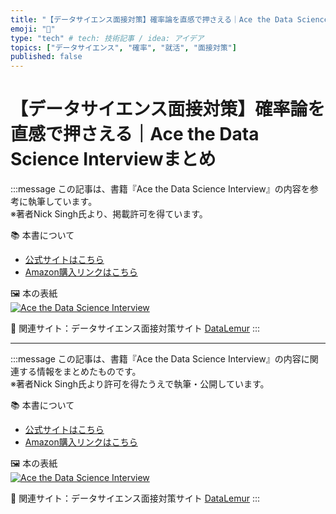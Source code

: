 ```yaml
---
title: "【データサイエンス面接対策】確率論を直感で押さえる｜Ace the Data Science Interviewまとめ"
emoji: "🤖"
type: "tech" # tech: 技術記事 / idea: アイデア
topics: ["データサイエンス", "確率", "就活", "面接対策"]
published: false
---
```

# 【データサイエンス面接対策】確率論を直感で押さえる｜Ace the Data Science Interviewまとめ
:::message
この記事は、書籍『Ace the Data Science Interview』の内容を参考に執筆しています。  
※著者Nick Singh氏より、掲載許可を得ています。

📚 本書について  
- [公式サイトはこちら](https://www.acethedatascienceinterview.com/)
- [Amazon購入リンクはこちら](https://www.amazon.co.jp/dp/XXXXXXXX?tag=my-ID-22)

🖼️ 本の表紙  
[![Ace the Data Science Interview](https://storage.googleapis.com/zenn-user-upload/43332e73cfce-20250427.jpg)](https://www.amazon.co.jp/dp/XXXXXXXX?tag=my-ID-22)

🦖 関連サイト：データサイエンス面接対策サイト [DataLemur](https://datalemur.com/questions)
:::

---

:::message
この記事は、書籍『Ace the Data Science Interview』の内容に関連する情報をまとめたものです。  
※著者Nick Singh氏より許可を得たうえで執筆・公開しています。

📚 本書について  
- [公式サイトはこちら](https://www.acethedatascienceinterview.com/)
- [Amazon購入リンクはこちら](https://www.amazon.co.jp/dp/XXXXXXXX?tag=my-ID-22)

🖼️ 本の表紙  
[![Ace the Data Science Interview](https://storage.googleapis.com/zenn-user-upload/43332e73cfce-20250427.jpg)](https://www.amazon.co.jp/dp/XXXXXXXX?tag=my-ID-22)

🦖 関連サイト：データサイエンス面接対策サイト [DataLemur](https://datalemur.com/questions)
:::